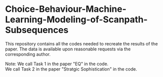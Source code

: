 # Choice-Behaviour-Machine-Learning-Modeling-of-Scanpath-Subsequences
This repository contains all the codes needed to recreate the results of the paper. The data is available upon reasonable requests via the corresponding author. 

Note:
We call Task 1 in the paper "EQ" in the code.\
We call Task 2 in the paper "Stratgic Sophistication" in the code.



